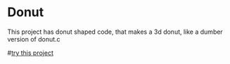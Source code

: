 # Donut
 This project has donut shaped code, that makes a 3d donut, like a dumber version of donut.c
 
 
 #[try this project](https://play.scoolcode.com/62dd3e5090d9ffcf6205865f?lang=en-US&variant=production)
